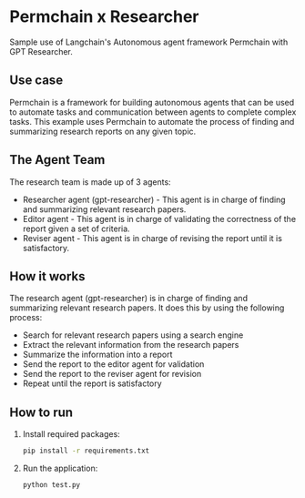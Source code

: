 # Permchain x Researcher
Sample use of Langchain's Autonomous agent framework Permchain with GPT Researcher.

## Use case
Permchain is a framework for building autonomous agents that can be used to automate tasks and communication between agents to complete complex tasks. This example uses Permchain to automate the process of finding and summarizing research reports on any given topic.

## The Agent Team
The research team is made up of 3 agents:
- Researcher agent (gpt-researcher) - This agent is in charge of finding and summarizing relevant research papers.
- Editor agent - This agent is in charge of validating the correctness of the report given a set of criteria.
- Reviser agent - This agent is in charge of revising the report until it is satisfactory.

## How it works
The research agent (gpt-researcher) is in charge of finding and summarizing relevant research papers. It does this by using the following process:
- Search for relevant research papers using a search engine
- Extract the relevant information from the research papers
- Summarize the information into a report
- Send the report to the editor agent for validation
- Send the report to the reviser agent for revision
- Repeat until the report is satisfactory

## How to run
1. Install required packages:
    ```bash
    pip install -r requirements.txt
    ```
2. Run the application:
    ```bash
    python test.py
    ```
